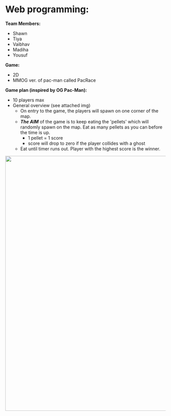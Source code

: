 # Web programming:
__Team Members:__
* Shawn 
* Tiya
* Vaibhav
* Madiha 
* Yousuf

__Game:__
* 2D
* MMOG ver. of pac-man called PacRace

__Game plan (inspired by OG Pac-Man):__
* 10 players max
* General overview (see attached img)
  * On entry to the game, the players will spawn on one corner of the map.
  * ***The AIM*** of the game is to keep eating the 'pellets' which will randomly spawn on the map. Eat as many pellets as you can before the time is up.
    * 1 pellet = 1 score
    * score will drop to zero if the player collides with a ghost
  * Eat until timer runs out. Player with the highest score is the winner.
  
  

<img src="https://github.com/tiyafrancis/cw/blob/main/image/Game_Plan.PNG" width = 800>
